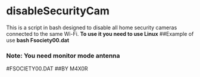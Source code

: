 # disableSecurityCam
This is a script in bash designed to disable all home security cameras connected to the same Wi-Fi.
**To use it you need to use Linux**
##Example of use
**bash Fsociety00.dat <Name adapter wifi> <Name WIFI VICTIM>**
### **Note: You need monitor mode antenna**
#FSOCIETY00.DAT
##BY M4X0R
